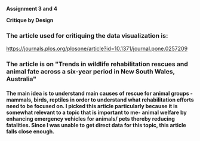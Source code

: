 **Assignment 3 and 4**

**Critique by Design**

### The article used for critiquing the data visualization is:
https://journals.plos.org/plosone/article?id=10.1371/journal.pone.0257209

### The article is on "Trends in wildlife rehabilitation rescues and animal fate across a six-year period in New South Wales, Australia"
#### The main idea is to understand main causes of rescue for animal groups - mammals, birds, reptiles in order to understand what rehabilitation efforts need to be focused on. I picked this article particularly because it is somewhat relevant to a topic that is important to me- animal welfare by enhancing emergency vehicles for animals/ pets thereby reducing fatalities. Since I was unable to get direct data for this topic, this article falls close enough. 

<br/>
<br/>

#### 


